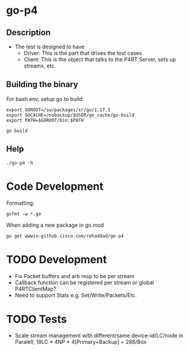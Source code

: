 # go-p4

## Description
- The test is designed to have
    - Driver: This is the part that drives the test cases
    - Client: This is the object that talks to the P4RT Server, sets up streams, etc.

## Building the binary

For bash env, setup go to build:
```
export GOROOT=/sw/packages/xr/go/1.17.1
export GOCACHE=/nobackup/$USER/go_cache/go-build
export PATH=$GOROOT/bin:$PATH

go build
```

## Help
```
./go-p4 -h
```

# Code Development
Formatting:
```
gofmt -w *.go
```

When adding a new package in go.mod
```
go get wwwin-github.cisco.com/rehaddad/go-p4
```

# TODO Development
- Fix Packet buffers and arb resp to be per stream
- Callback function can be registered per stream or global P4RTClientMap?
- Need to support Stats e.g. Set/Write/Packets/Etc.
    
# TODO Tests
- Scale stream management with different/same device-id/LC/node in Paralell; 18LC * 4NP * 4[Primary+Backup] = 288/Box
